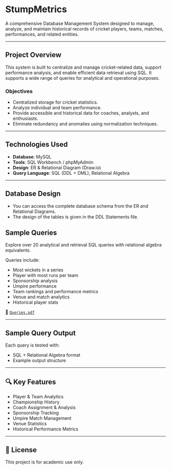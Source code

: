 # StumpMetrics

A comprehensive Database Management System designed to manage, analyze, and maintain historical records of cricket players, teams, matches, performances, and related entities.

---

## Project Overview

This system is built to centralize and manage cricket-related data, support performance analysis, and enable efficient data retrieval using SQL. It supports a wide range of queries for analytical and operational purposes.

### Objectives
- Centralized storage for cricket statistics.
- Analyze individual and team performance.
- Provide accessible and historical data for coaches, analysts, and enthusiasts.
- Eliminate redundancy and anomalies using normalization techniques.

---

## Technologies Used

- **Database**: MySQL
- **Tools**: SQL Workbench / phpMyAdmin
- **Design**: ER & Relational Diagram (Draw.io)
- **Query Language**: SQL (DDL + DML), Relational Algebra

---

## Database Design

- You can access the complete database schema from the ER and Relational Diagrams.
- The design of the tables is given in the DDL Statements file.

## Sample Queries

Explore over 20 analytical and retrieval SQL queries with relational algebra equivalents.

Queries include:
- Most wickets in a series
- Player with most runs per team
- Sponsorship analysis
- Umpire performance
- Team rankings and performance metrics
- Venue and match analytics
- Historical player stats

📄 [`Queries.pdf`](./Queries.pdf)

---

## Sample Query Output

Each query is tested with:
- SQL + Relational Algebra format
- Example output structure

---

## 🔍 Key Features

- Player & Team Analytics
- Championship History
- Coach Assignment & Analysis
- Sponsorship Tracking
- Umpire Match Management
- Venue Statistics
- Historical Performance Metrics

---

## 📃 License

This project is for academic use only.


